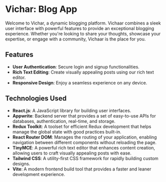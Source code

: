 # Vichar: Blog App

Welcome to Vichar, a dynamic blogging platform. Vichaar combines a sleek user interface with powerful features to provide an exceptional blogging experience. Whether you're looking to share your thoughts, showcase your expertise, or engage with a community, Vichaar is the place for you.

## Features

* **User Authentication**: Secure login and signup functionalities.
* **Rich Text Editing**: Create visually appealing posts using our rich text editor.
* **Responsive Design**: Enjoy a seamless experience on any device.

## Technologies Used

* **React.js**: A JavaScript library for building user interfaces.
* **Appwrite**: Backend server that provides a set of easy-to-use APIs for databases, authentication, real-time, and storage.
* **Redux Toolkit**: A toolset for efficient Redux development that helps manage the global state with good practices built-in.
* **React Router DOM**: Manages the routing of your application, enabling navigation between different components without reloading the page.
* **TinyMCE**: A powerful rich text editor that enhances content creation, allowing users to craft visually appealing posts with ease.
* **Tailwind CSS**: A utility-first CSS framework for rapidly building custom designs.
* **Vite**: A modern frontend build tool that provides a faster and leaner development experience.
